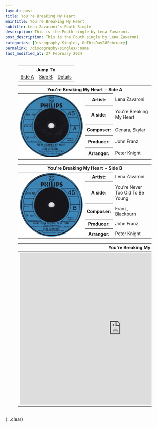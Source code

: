 ```yaml
---
layout: post
title: You're Breaking My Heart
maintitle: You're Breaking My Heart
subtitle: Lena Zavaroni's Fouth Single
description: This is the Fouth single by Lena Zavaroni.
post_description: This is the Fouth single by Lena Zavaroni.
categories: [Discography-Singles, OnThisDay28February]
permalink: /discography/singles/:name
last_modified_at: 27 February 2024
---
```


<figure class="fig3">
<table style="text-align:center;">
<tr><th colspan="3">Jump To</th></tr>
<tr><td style="width:33.33%;"><a href="#infobox1">Side A</a></td><td style="width:33.34%;"><a href="#infobox2">Side B</a></td><td style="width:33.33%;"><a href="#infobox3">Details</a></td></tr>
</table>
</figure>

<figure class="fig3">
<table>
<tr id="infobox1"><th colspan="3">You're Breaking My Heart - Side A</th></tr>
<tr>
<th style="width:50%; vertical-align:top;" rowspan="6" class="top"><a href="/assets/images/singles/youre-breaking-my-heart/1975-03-28-youre-breaking-my-heart-side-a.jpg"><img src="/assets/images/singles/youre-breaking-my-heart/1975-03-28-youre-breaking-my-heart-side-a.jpg" class="full-width zoom-in" /></a></th>
</tr>
<tr><th style="width:15%;">Artist:</th><td>Lena Zavaroni</td></tr>
<tr><th>A side:</th><td>You're Breaking My Heart</td></tr>
<tr><th>Composer:</th><td>Genara, Skylar</td></tr>
<tr><th>Producer:</th><td>John Franz</td></tr>
<tr><th>Arranger:</th><td>Peter Knight</td></tr>
</table>
</figure>

<figure class="fig3">
<table>
<tr id="infobox2"><th colspan="3">You're Breaking My Heart - Side B</th></tr>
<tr>
<th style="width:50%; vertical-align:top;" rowspan="6" class="top"><a href="/assets/images/singles/youre-breaking-my-heart/1975-03-28-youre-breaking-my-heart-side-b.jpg"><img src="/assets/images/singles/youre-breaking-my-heart/1975-03-28-youre-breaking-my-heart-side-b.jpg" class="full-width zoom-in" /></a></th>
</tr>
<tr><th style="width:15%;">Artist:</th><td>Lena Zavaroni</td></tr>
<tr><th>A side:</th><td>You're Never Too Old To Be Young</td></tr>
<tr><th>Composer:</th><td>Franz, Blackburn</td></tr>
<tr><th>Producer:</th><td>John Franz</td></tr>
<tr><th>Arranger:</th><td>Peter Knight</td></tr>
</table>
</figure>

<figure class="fig3">
<table>
<tr id="infobox3"><th colspan="3">You're Breaking My Heart - Details</th></tr>
<tr>
<th style="width:50%; vertical-align:top;" rowspan="6" class="top"><div class="responsive-video"><iframe width="640px" height="480px" src="https://www.youtube.com/embed/?playlist=m8YQryTU7yA,KoviPL00AFY" frameborder="0" allow="accelerometer; autoplay; clipboard-write; encrypted-media; gyroscope; picture-in-picture" allowfullscreen></iframe></div></th>
</tr>
<tr><th style="width:15%;">Label:</th><td>Philips - 6006 445</td></tr>
<tr><th>Format:</th><td>7" Vinyl, 45 rpm Single</td></tr>
<tr><th>Country:</th><td>UK</td></tr>
<tr><th>Released:</th><td>28 February 1975</td></tr>
<tr><th>45Cat:</th><td><a class="external-link" href="http://www.45cat.com/record/6006445">6006445</a></td></tr>
</table>
</figure>

<br />{: .clear}

